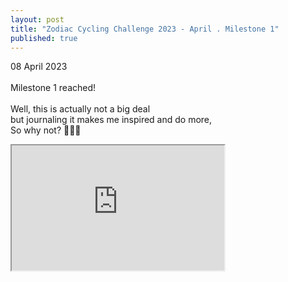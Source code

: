 ```yaml
---
layout: post
title: "Zodiac Cycling Challenge 2023 - April . Milestone 1"
published: true
---
```

08 April 2023
<br>
<br>
Milestone 1 reached!
<br>
<br>
Well, this is actually not a big deal
<br>
but journaling it makes me inspired and do more,
<br>
So why not? 🤷🏻‍♀️
<!--more-->
<iframe src="https://drive.google.com/file/d/1BJBQ3yHbPYYCX6AwX4wUtllqgh7sPxU_/preview" width="340" height="200" allow="autoplay"></iframe>
